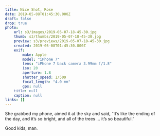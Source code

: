 ```yaml
---
title: Nice Shot, Rose
date: 2019-05-08T01:45:30.000Z
draft: false
drop: true
photo:
    url: s3/images/2019-05-07-18-45-30.jpg
    thumb: s3/thumbs/2019-05-07-18-45-30.jpg
    preview: s3/previews/2019-05-07-18-45-30.jpg
    created: 2019-05-08T01:45:30.000Z
    exif:
        make: Apple
        model: "iPhone 7"
        lens: "iPhone 7 back camera 3.99mm f/1.8"
        iso: 20
        aperture: 1.8
        shutter_speed: 1/509
        focal_length: "4.0 mm"
        gps: null
    title: null
    caption: null
links: []
---
```


She grabbed my phone, aimed it at the sky and said,
“It’s like the ending of the day, and it’s so bright, and all of the trees ... it’s so beautiful.”

Good kids, man.
